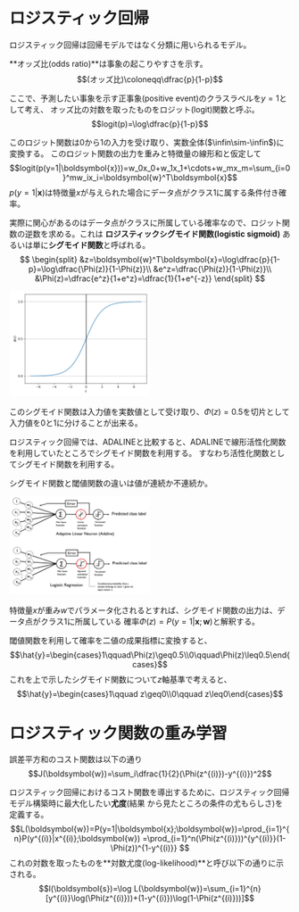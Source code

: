 # ロジスティック回帰

ロジスティック回帰は回帰モデルではなく分類に用いられるモデル。

**オッズ比(odds ratio)**は事象の起こりやすさを示す。
$$(オッズ比)\coloneqq\dfrac{p}{1-p}$$

ここで、予測したい事象を示す正事象(positive event)のクラスラベルを$y=1$として考え、
オッズ比の対数を取ったものをロジット(logit)関数と呼ぶ。
$$logit(p)=\log\dfrac{p}{1-p}$$

このロジット関数は0から1の入力を受け取り、実数全体($\infin\sim-\infin$)に変換する。
このロジット関数の出力を重みと特徴量の線形和と仮定して
$$logit(p(y=1|\boldsymbol{x}))=w_0x_0+w_1x_1+\cdots+w_mx_m=\sum_{i=0}^mw_ix_i=\boldsymbol{w}^T\boldsymbol{x}$$
$p(y=1|\boldsymbol{x})$は特徴量$x$が与えられた場合にデータ点がクラス1に属する条件付き確率。

実際に関心があるのはデータ点がクラスに所属している確率なので、ロジット関数の逆数を求める。これは
**ロジスティックシグモイド関数(logistic sigmoid)**
あるいは単に**シグモイド関数**と呼ばれる。
$$
\begin{split}
&z=\boldsymbol{w}^T\boldsymbol{x}=\log\dfrac{p}{1-p}=\log\dfrac{\Phi(z)}{1-\Phi(z)}\\
&e^z=\dfrac{\Phi(z)}{1-\Phi(z)}\\
&\Phi(z)=\dfrac{e^z}{1+e^z}=\dfrac{1}{1+e^{-z}}
\end{split}
$$

<img src='sigmoid.png' style="width:50%">

このシグモイド関数は入力値を実数値として受け取り、$\Phi(z)=0.5$を切片として入力値を0と1に分けることが出来る。

ロジスティック回帰では、ADALINEと比較すると、ADALINEで線形活性化関数を利用していたところでシグモイド関数を利用する。
すなわち活性化関数としてシグモイド関数を利用する。

シグモイド関数と閾値関数の違いは値が連続か不連続か。

<img src='03_03.png' style="width:50%">

特徴量$x$が重み$w$でパラメータ化されるとすれば、シグモイド関数の出力は、データ点がクラス1に所属している
確率$\Phi(z)=P(y=1|\boldsymbol{x};\boldsymbol{w})$と解釈する。

閾値関数を利用して確率を二値の成果指標に変換すると、
$$\hat{y}=\begin{cases}1\qquad\Phi(z)\geq0.5\\0\qquad\Phi(z)\leq0.5\end{cases}$$
これを上で示したシグモイド関数について$z$軸基準で考えると、
$$\hat{y}=\begin{cases}1\qquad z\geq0\\0\qquad z\leq0\end{cases}$$

# ロジスティック関数の重み学習

誤差平方和のコスト関数は以下の通り
$$J(\boldsymbol{w})=\sum_i\dfrac{1}{2}(\Phi(z^{(i)})-y^{(i)})^2$$

ロジスティック回帰におけるコスト関数を導出するために、ロジスティック回帰モデル構築時に最大化したい**尤度**(結果
から見たところの条件の尤もらしさ)を定義する。
$$L(\boldsymbol{w})=P(y=1|\boldsymbol{x};\boldsymbol{w})=\prod_{i=1}^{n}P(y^{(i)}|x^{(i)};\boldsymbol{w})
=\prod_{i=1}^n(\Phi(z^{(i)}))^{y^{(i)}}(1-\Phi(z))^{1-y^{(i)}}
$$
これの対数を取ったものを**対数尤度(log-likelihood)**と呼び以下の通りに示される。
$$l(\boldsymbol{s})=\log L(\boldsymbol{w})=\sum_{i=1}^{n}[y^{(i)}\log(\Phi(z^{(i)}))+(1-y^{(i)})\log(1-\Phi(z^{(i)}))]$$


